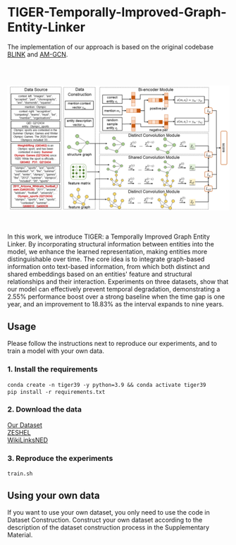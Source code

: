 # TIGER-Temporally-Improved-Graph-Entity-Linker

The implementation of our approach is based on the original codebase [BLINK](https://github.com/facebookresearch/BLINK) and [AM-GCN](https://github.com/zhumeiqiBUPT/AM-GCN).<br>

<br><br>
<div align="center">
<img src="fig.png" width="800" />
</div>
<br><br>

In this work, we introduce TIGER: a Temporally Improved Graph Entity Linker. By incorporating structural information between entities into the model, we enhance the learned representation, making entities more distinguishable over time. The core idea is to integrate graph-based information onto text-based information, from which both distinct and shared embeddings based on an entities' feature and structural relationships and their interaction. Experiments on three datasets, show that our model can effectively prevent temporal degradation, demonstrating a 2.55% performance boost over a strong baseline when the time gap is one year, and an improvement to 18.83% as the interval expands to nine years.

## Usage

Please follow the instructions next to reproduce our experiments, and to train a model with your own data.

### 1. Install the requirements

```
conda create -n tiger39 -y python=3.9 && conda activate tiger39
pip install -r requirements.txt
```

### 2. Download the data

[Our Dataset](https://drive.google.com/drive/folders/1DeHi-cvVOAdYFA4GljaBvpuG0wiYpgch?usp=sharing)<br>
[ZESHEL](https://github.com/facebookresearch/BLINK/tree/main/examples/zeshel)<br>
[WikiLinksNED](https://github.com/yasumasaonoe/ET4EL)<br>

### 3. Reproduce the experiments

```
train.sh
```

## Using your own data

If you want to use your own dataset, you only need to use the code in Dataset Construction. Construct your own dataset according to the description of the dataset construction process in the Supplementary Material.
